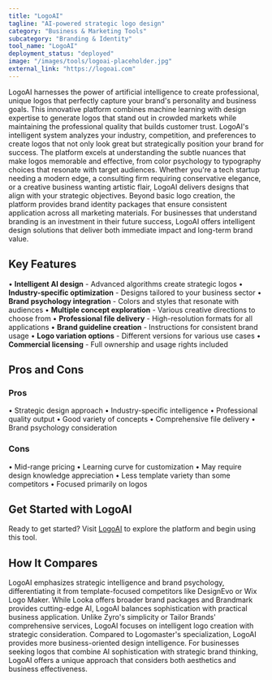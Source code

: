 ```yaml
---
title: "LogoAI"
tagline: "AI-powered strategic logo design"
category: "Business & Marketing Tools"
subcategory: "Branding & Identity"
tool_name: "LogoAI"
deployment_status: "deployed"
image: "/images/tools/logoai-placeholder.jpg"
external_link: "https://logoai.com"
---
```

LogoAI harnesses the power of artificial intelligence to create professional, unique logos that perfectly capture your brand's personality and business goals. This innovative platform combines machine learning with design expertise to generate logos that stand out in crowded markets while maintaining the professional quality that builds customer trust. LogoAI's intelligent system analyzes your industry, competition, and preferences to create logos that not only look great but strategically position your brand for success. The platform excels at understanding the subtle nuances that make logos memorable and effective, from color psychology to typography choices that resonate with target audiences. Whether you're a tech startup needing a modern edge, a consulting firm requiring conservative elegance, or a creative business wanting artistic flair, LogoAI delivers designs that align with your strategic objectives. Beyond basic logo creation, the platform provides brand identity packages that ensure consistent application across all marketing materials. For businesses that understand branding is an investment in their future success, LogoAI offers intelligent design solutions that deliver both immediate impact and long-term brand value.

## Key Features

• **Intelligent AI design** - Advanced algorithms create strategic logos
• **Industry-specific optimization** - Designs tailored to your business sector
• **Brand psychology integration** - Colors and styles that resonate with audiences
• **Multiple concept exploration** - Various creative directions to choose from
• **Professional file delivery** - High-resolution formats for all applications
• **Brand guideline creation** - Instructions for consistent brand usage
• **Logo variation options** - Different versions for various use cases
• **Commercial licensing** - Full ownership and usage rights included

## Pros and Cons

### Pros
• Strategic design approach
• Industry-specific intelligence
• Professional quality output
• Good variety of concepts
• Comprehensive file delivery
• Brand psychology consideration

### Cons
• Mid-range pricing
• Learning curve for customization
• May require design knowledge appreciation
• Less template variety than some competitors
• Focused primarily on logos

## Get Started with LogoAI

Ready to get started? Visit [LogoAI](https://logoai.com) to explore the platform and begin using this tool.

## How It Compares

LogoAI emphasizes strategic intelligence and brand psychology, differentiating it from template-focused competitors like DesignEvo or Wix Logo Maker. While Looka offers broader brand packages and Brandmark provides cutting-edge AI, LogoAI balances sophistication with practical business application. Unlike Zyro's simplicity or Tailor Brands' comprehensive services, LogoAI focuses on intelligent logo creation with strategic consideration. Compared to Logomaster's specialization, LogoAI provides more business-oriented design intelligence. For businesses seeking logos that combine AI sophistication with strategic brand thinking, LogoAI offers a unique approach that considers both aesthetics and business effectiveness.